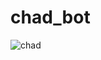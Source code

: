 # chad_bot

![chad](https://raw.githubusercontent.com/wowshakhov/chad_bot/master/Flag-map_of_Chad.svg.png)
